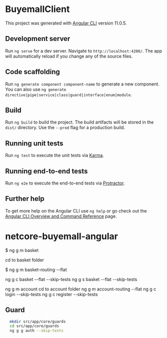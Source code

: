 # BuyemallClient

This project was generated with [Angular CLI](https://github.com/angular/angular-cli) version 11.0.5.

## Development server

Run `ng serve` for a dev server. Navigate to `http://localhost:4200/`. The app will automatically reload if you change any of the source files.

## Code scaffolding

Run `ng generate component component-name` to generate a new component. You can also use `ng generate directive|pipe|service|class|guard|interface|enum|module`.

## Build

Run `ng build` to build the project. The build artifacts will be stored in the `dist/` directory. Use the `--prod` flag for a production build.

## Running unit tests

Run `ng test` to execute the unit tests via [Karma](https://karma-runner.github.io).

## Running end-to-end tests

Run `ng e2e` to execute the end-to-end tests via [Protractor](http://www.protractortest.org/).

## Further help

To get more help on the Angular CLI use `ng help` or go check out the [Angular CLI Overview and Command Reference](https://angular.io/cli) page.

# netcore-buyemall-angular

$ ng g m basket

cd to basket folder

$ ng g m basket-routing --flat

ng g c basket --flat --skip-tests
ng g s basket --flat --skip-tests

ng g m account
cd to account folder
ng g m account-routing --flat
ng g c login --skip-tests
ng g c register --skip-tests

## Guard

```bash
  mkdir src/app/core/guards
  cd src/app/core/guards
  ng g g auth --skip-tests
```
